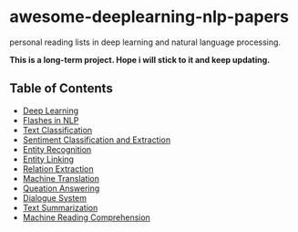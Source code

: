 # awesome-deeplearning-nlp-papers
personal reading lists in deep learning and natural language processing.  

**This is a long-term project. Hope i will stick to it and keep updating.** 
## Table of Contents
- [Deep Learning](https://github.com/KaiyuanGao/awesome-deeplearning-nlp-papers/blob/master/doc/deep-learning.md)
- [Flashes in NLP](https://github.com/KaiyuanGao/awesome-deeplearning-nlp-papers/blob/master/doc/flashes-in-nlp.md)
- [Text Classification](https://github.com/KaiyuanGao/awesome-deeplearning-nlp-papers/blob/master/doc/text-classification.md)
- [Sentiment Classification and Extraction](https://github.com/KaiyuanGao/awesome-deeplearning-nlp-papers/blob/master/doc/sentiment-extraction.md)
- [Entity Recognition](https://github.com/KaiyuanGao/awesome-deeplearning-nlp-papers/blob/master/doc/entity-recognition.md)
- [Entity Linking](https://github.com/KaiyuanGao/awesome-deeplearning-nlp-papers/blob/master/doc/entity-linking.md)
- [Relation Extraction](https://github.com/KaiyuanGao/awesome-deeplearning-nlp-papers/blob/master/doc/relation-extraction.md)
- [Machine Translation](https://github.com/KaiyuanGao/awesome-deeplearning-nlp-papers/blob/master/doc/machine-translation.md)
- [Queation Answering](https://github.com/KaiyuanGao/awesome-deeplearning-nlp-papers/blob/master/doc/queation-answering.md)
- [Dialogue System](https://github.com/KaiyuanGao/awesome-deeplearning-nlp-papers/blob/master/doc/dialogue-system.md)
- [Text Summarization](https://github.com/KaiyuanGao/awesome-deeplearning-nlp-papers/blob/master/doc/text-summarization.md)
- [Machine Reading Comprehension](https://github.com/KaiyuanGao/awesome-deeplearning-nlp-papers/blob/master/doc/machine-reading-comprehension.md)
